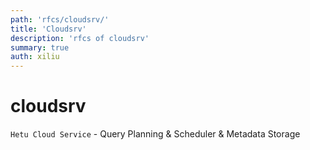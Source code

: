 ```yaml
---
path: 'rfcs/cloudsrv/'
title: 'Cloudsrv'
description: 'rfcs of cloudsrv'
summary: true
auth: xiliu
---
```


# cloudsrv
`Hetu Cloud Service` - Query Planning & Scheduler & Metadata Storage